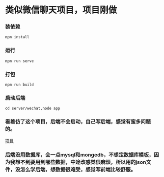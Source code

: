 # 类似微信聊天项目，项目刚做

### 装依赖
```
npm install
```

### 运行
```
npm run serve
```

### 打包
```
npm run build
```
### 启动后端
```
cd server/wechat,node app
```
### 看着仿了这个项目，后端不会启动，自己写后端，感觉有蛮多问题的。
[项目](https://gitee.com/oimchat/oim-e) 

### 后端没用数据库，会一点mysql和mongedb，不想定数据库模板，因为我想不到要用到哪些数据，中途改感觉很麻烦，所以用的json文件，没怎么学后端，想数据很难受，感觉写前端比较舒服。
